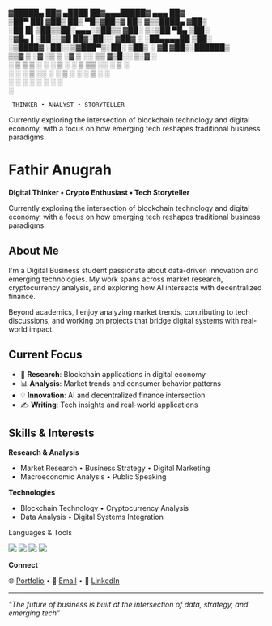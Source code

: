 ▓█████▄  ██▓  ▄████  ██▓▄▄▄█████▓ ▄▄▄       ██▓        
▒██▀ ██▌▓██▒ ██▒ ▀█▒▓██▒▓  ██▒ ▓▒▒████▄    ▓██▒        
░██   █▌▒██▒▒██░▄▄▄░▒██▒▒ ▓██░ ▒░▒██  ▀█▄  ▒██░        
░▓█▄   ▌░██░░▓█  ██▓░██░░ ▓██▓ ░ ░██▄▄▄▄██ ▒██░        
░▒████▓ ░██░░▒▓███▀▒░██░  ▒██▒ ░  ▓█   ▓██▒░██████▒    
 ▒▒▓  ▒ ░▓   ░▒   ▒ ░▓    ▒ ░░    ▒▒   ▓▒█░░ ▒░▓  ░    
 ░ ▒  ▒  ▒ ░  ░   ░  ▒ ░    ░      ▒   ▒▒ ░░ ░ ▒  ░    
 ░ ░  ░  ▒ ░░ ░   ░  ▒ ░  ░        ░   ▒     ░ ░       
   ░     ░        ░  ░                 ░  ░    ░  ░    
 ░                                                     

     THINKER • ANALYST • STORYTELLER
Currently exploring the intersection of blockchain technology and digital economy, with a focus on how emerging tech reshapes traditional business paradigms.


# Fathir Anugrah

**Digital Thinker • Crypto Enthusiast • Tech Storyteller**

Currently exploring the intersection of blockchain technology and digital economy, with a focus on how emerging tech reshapes traditional business paradigms.

## About Me

I'm a Digital Business student passionate about data-driven innovation and emerging technologies. My work spans across market research, cryptocurrency analysis, and exploring how AI intersects with decentralized finance.

Beyond academics, I enjoy analyzing market trends, contributing to tech discussions, and working on projects that bridge digital systems with real-world impact.

## Current Focus

- 🔬 **Research**: Blockchain applications in digital economy
- 📊 **Analysis**: Market trends and consumer behavior patterns  
- 💡 **Innovation**: AI and decentralized finance intersection
- ✍️ **Writing**: Tech insights and real-world applications

## Skills & Interests

**Research & Analysis**
- Market Research • Business Strategy • Digital Marketing
- Macroeconomic Analysis • Public Speaking

**Technologies**
- Blockchain Technology • Cryptocurrency Analysis
- Data Analysis • Digital Systems Integration

Languages & Tools
<div align="left">
  <img src="https://img.shields.io/badge/Python-3776AB?style=for-the-badge&logo=python&logoColor=white" />
  <img src="https://img.shields.io/badge/JavaScript-F7DF1E?style=for-the-badge&logo=javascript&logoColor=black" />
  <img src="https://img.shields.io/badge/React-20232A?style=for-the-badge&logo=react&logoColor=61DAFB" />
  <img src="https://img.shields.io/badge/Node.js-43853D?style=for-the-badge&logo=node.js&logoColor=white" />
</div>

**Connect**

🌐 [Portfolio](https://www.autonomousmind.my.id) • 📧 [Email](mailto:muhamadfatir030898@gmail.com) • 💼 [LinkedIn](https://www.linkedin.com/in/fathiranugrah/)

---

*"The future of business is built at the intersection of data, strategy, and emerging tech"*
